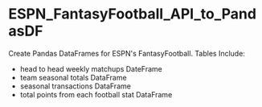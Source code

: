 # ESPN_FantasyFootball_API_to_PandasDF
Create Pandas DataFrames for ESPN's FantasyFootball.
Tables Include:
- head to head weekly matchups DateFrame
- team seasonal totals DataFrame
- seasonal transactions DataFrame
- total points from each football stat DataFrame
